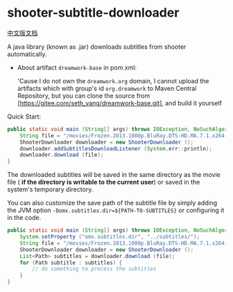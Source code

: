 # shooter-subtitle-downloader

[中文版文档](https://github.com/seth-yang/shooter-subtitle-downloader)

A java library (known as .jar) downloads subtitles from shooter automatically.

- About artifact `dreamwork-base` in pom.xml:

  'Cause I do not own the `dreamwork.org` domain, I cannot upload the artifacts which with group's id
  `org.dreamwork` to Maven Central Repository, but you can clone the source from
  [https://gitee.com/seth_yang/dreamwork-base.git], and build it yourself

Quick Start:
```java
public static void main (String[] args) throws IOException, NoSuchAlgorithmException {
    String file = "/movies/Frozen.2013.1080p.BluRay.DTS-HD.MA.7.1.x264-PublicHD.mkv";
    ShooterDownloader downloader = new ShooterDownloader ();
    downloader.addSubtitlesDownloadListener (System.err::println);
    downloader.download (file);
}
```

The downloaded subtitles will be saved in the same directory as the movie file (
**if the directory is writable to the current user**) or saved in the system's temporary directory.

You can also customize the save path of the subtitle file by simply adding the
JVM option `-Domx.subtitles.dir=${PATH-TO-SUBTITLES}` or configuring it in the code.

```java
public static void main (String[] args) throws IOException, NoSuchAlgorithmException {
    System.setProperty ("omx.subtitles.dir", "../subtitles/");
    String file = "/movies/Frozen.2013.1080p.BluRay.DTS-HD.MA.7.1.x264-PublicHD.mkv";
    ShooterDownloader downloader = new ShooterDownloader ();
    List<Path> subtitles = downloader.download (file);
    for (Path subtitle : subtitles) {
        // do something to process the subtitles
    }
}
```
